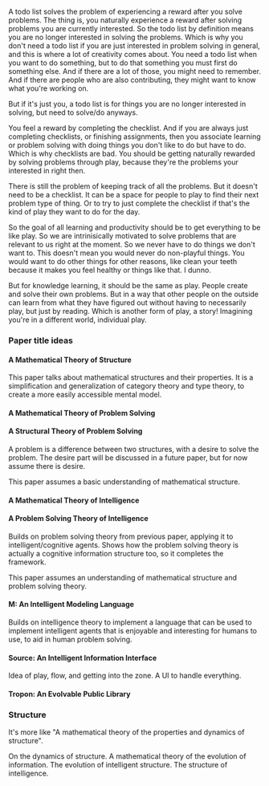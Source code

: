 
A todo list solves the problem of experiencing a reward after you solve problems. The thing is, you naturally experience a reward after solving problems you are currently interested. So the todo list by definition means you are no longer interested in solving the problems. Which is why you don't need a todo list if you are just interested in problem solving in general, and this is where a lot of creativity comes about. You need a todo list when you want to do something, but to do that something you must first do something else. And if there are a lot of those, you might need to remember. And if there are people who are also contributing, they might want to know what you're working on.

But if it's just you, a todo list is for things you are no longer interested in solving, but need to solve/do anyways.

You feel a reward by completing the checklist. And if you are always just completing checklists, or finishing assignments, then you associate learning or problem solving with doing things you don't like to do but have to do. Which is why checklists are bad. You should be getting naturally rewarded by solving problems through play, because they're the problems your interested in right then.

There is still the problem of keeping track of all the problems. But it doesn't need to be a checklist. It can be a space for people to play to find their next problem type of thing. Or to try to just complete the checklist if that's the kind of play they want to do for the day.

So the goal of all learning and productivity should be to get everything to be like play. So we are intrinisically motivated to solve problems that are relevant to us right at the moment. So we never have to do things we don't want to. This doesn't mean you would never do non-playful things. You would want to do other things for other reasons, like clean your teeth because it makes you feel healthy or things like that. I dunno.

But for knowledge learning, it should be the same as play. People create and solve their own problems. But in a way that other people on the outside can learn from what they have figured out without having to necessarily play, but just by reading. Which is another form of play, a story! Imagining you're in a different world, individual play.

### Paper title ideas

#### A Mathematical Theory of Structure

This paper talks about mathematical structures and their properties. It is a simplification and generalization of category theory and type theory, to create a more easily accessible mental model.

#### A Mathematical Theory of Problem Solving
#### A Structural Theory of Problem Solving

A problem is a difference between two structures, with a desire to solve the problem. The desire part will be discussed in a future paper, but for now assume there is desire.

This paper assumes a basic understanding of mathematical structure.

#### A Mathematical Theory of Intelligence
#### A Problem Solving Theory of Intelligence

Builds on problem solving theory from previous paper, applying it to intelligent/cognitive agents. Shows how the problem solving theory is actually a cognitive information structure too, so it completes the framework.

This paper assumes an understanding of mathematical structure and problem solving theory.

#### M: An Intelligent Modeling Language

Builds on intelligence theory to implement a language that can be used to implement intelligent agents that is enjoyable and interesting for humans to use, to aid in human problem solving.

#### Source: An Intelligent Information Interface

Idea of play, flow, and getting into the zone. A UI to handle everything.

#### Tropon: An Evolvable Public Library

### Structure  

It's more like "A mathematical theory of the properties and dynamics of structure".

On the dynamics of structure. A mathematical theory of the evolution of information. The evolution of intelligent structure. The structure of intelligence.
